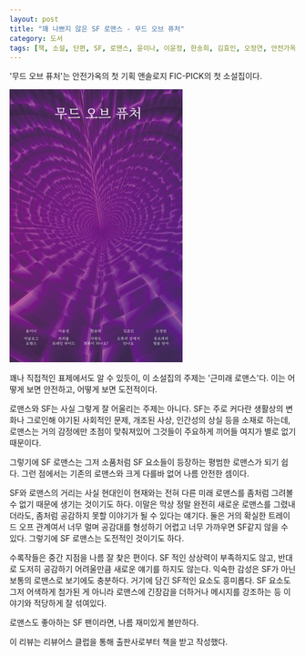 ```yaml
---
layout: post
title: "꽤 나쁘지 않은 SF 로맨스 - 무드 오브 퓨처"
category: 도서
tags: [책, 소설, 단편, SF, 로맨스, 윤이나, 이윤정, 한송희, 김효인, 오정연, 안전가옥, FIC-PICK, 리뷰어스 클럽, 서평]
---
```


'무드 오브 퓨처'는
안전가옥의 첫 기획 앤솔로지 FIC-PICK의 첫 소설집이다.

![표지](/images/book/mood-of-future-book-h480.jpg)

꽤나 직접적인 표제에서도 알 수 있듯이, 이 소설집의 주제는 '근미래 로맨스'다.
이는 어떻게 보면 안전하고, 어떻게 보면 도전적이다.

로맨스와 SF는 사실 그렇게 잘 어울리는 주제는 아니다.
SF는 주로 커다란 생활상의 변화나 그로인해 야기된 사회적인 문제, 개조된 사상, 인간성의 상실 등을 소재로 하는데,
로맨스는 거의 감정에만 초점이 맞춰져있어 그것들이 주요하게 끼어들 여지가 별로 없기 때문이다.

그렇기에 SF 로맨스는 그저 소품처럼 SF 요소들이 등장하는 평범한 로맨스가 되기 쉽다.
그런 점에서는 기존의 로맨스와 크게 다를바 없어 나름 안전한 셈이다.

SF와 로맨스의 거리는 사실 현대인이 현재와는 전혀 다른 미래 로맨스를 좀처럼 그려볼 수 없기 때문에 생기는 것이기도 하다.
이말은 막상 정말 완전히 새로운 로맨스를 그렸내더라도, 좀처럼 공감하지 못할 이야기가 될 수 있다는 얘기다.
둘은 거의 확실한 트레이드 오프 관계여서
너무 멀며 공감대를 형성하기 어렵고 너무 가까우면 SF같지 않을 수 있다.
그렇기에 SF 로맨스는 도전적인 것이기도 하다.

수록작들은 중간 지점을 나름 잘 찾은 편이다.
SF 적인 상상력이 부족하지도 않고,
반대로 도저히 공감하기 어려울만큼 새로운 얘기를 하지도 않는다.
익숙한 감성은 SF가 아닌 보통의 로맨스로 보기에도 충분하다.
거기에 담긴 SF적인 요소도 흥미롭다.
SF 요소도 그저 어색하게 첨가된 게 아니라
로맨스에 긴장감을 더하거나 메시지를 강조하는 등
이야기와 적당하게 잘 섞여있다.

로맨스도 좋아하는 SF 팬이라면,
나름 재미있게 볼만하다.



<div class="im im-info">
이 리뷰는 리뷰어스 클럽을 통해 출판사로부터 책을 받고 작성했다.
</div>
